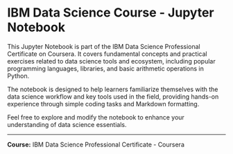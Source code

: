 # IBM Data Science Course - Jupyter Notebook

This Jupyter Notebook is part of the IBM Data Science Professional Certificate on Coursera. It covers fundamental concepts and practical exercises related to data science tools and ecosystem, including popular programming languages, libraries, and basic arithmetic operations in Python.

The notebook is designed to help learners familiarize themselves with the data science workflow and key tools used in the field, providing hands-on experience through simple coding tasks and Markdown formatting.

Feel free to explore and modify the notebook to enhance your understanding of data science essentials.

---
**Course:** IBM Data Science Professional Certificate - Coursera
